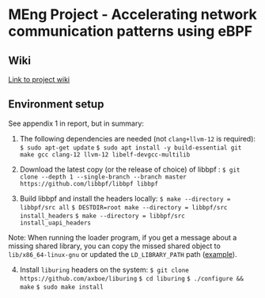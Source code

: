 # MEng Project - Accelerating network communication patterns using eBPF


## Wiki

[Link to project wiki](https://gitlab.doc.ic.ac.uk/ac3419/meng-project/-/wikis/home)

## Environment setup

See appendix 1 in report, but in summary:

1. The following dependencies are needed (not `clang+llvm-12` is required):
    ```$ sudo apt-get update```
    ```$ sudo apt install -y build-essential git make gcc clang-12 llvm-12 libelf-devgcc-multilib```

2. Download the latest copy (or the release of choice) of libbpf :
    ```$ git clone --depth 1 --single-branch --branch master https://github.com/libbpf/libbpf libbpf```

3. Build libbpf and install the headers locally:
    ```$ make --directory = libbpf/src all```
    ```$ DESTDIR=root make --directory = libbpf/src install_headers```
    ```$ make --directory = libbpf/src install_uapi_headers```

Note: When running the loader program, if you get a message about a missing shared library, you can copy
the missed shared object to `lib/x86_64-linux-gnu` or updated the `LD_LIBRARY_PATH` path ([example](https://stackoverflow.com/questions/70696552/cannot-open-shared-object-file-no-such-file-or-directory-including-libbpf-wit)).

4. Install `liburing` headers on the system:
    ```$ git clone https://github.com/axboe/liburing```
    ```$ cd liburing```
    ```$ ./configure && make```
    ```$ sudo make install```
